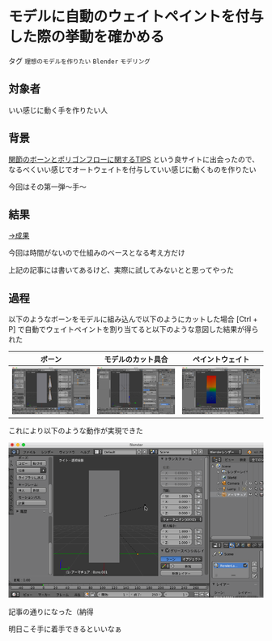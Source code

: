 # モデルに自動のウェイトペイントを付与した際の挙動を確かめる

タグ `理想のモデルを作りたい` `Blender` `モデリング`

## 対象者

いい感じに動く手を作りたい人

## 背景

[関節のボーンとポリゴンフローに関するTIPS](https://dskjal.com/blender/the-tips-of-joint.html) という良サイトに出会ったので、なるべくいい感じでオートウェイトを付与していい感じに動くものを作りたい

今回はその第一弾〜手〜

## 結果

[→成果](https://github.com/shimomuh/model-base/commit/fbcb8de87a14c2e4489236bee49199485adeb0b4)

今回は時間がないので仕組みのベースとなる考え方だけ

上記の記事には書いてあるけど、実際に試してみないとと思ってやった

## 過程

以下のようなボーンをモデルに組み込んで以下のようにカットした場合 [Ctrl + P] で自動でウェイトペイントを割り当てると以下のような意図した結果が得られた

 

|ボーン|モデルのカット具合|ペイントウェイト|
|---|---|---|
|![](https://raw.githubusercontent.com/shimomuh/model-base/master/structure-base/bone.png)|![](https://raw.githubusercontent.com/shimomuh/model-base/master/structure-base/cut.png)|![](https://raw.githubusercontent.com/shimomuh/model-base/master/structure-base/auto-weight-paint.png)|

 

これにより以下のような動作が実現できた

 

![](https://raw.githubusercontent.com/shimomuh/model-base/master/structure-base/move.gif)

記事の通りになった（納得

明日こそ手に着手できるといいなぁ


